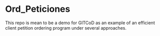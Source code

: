 # Ord_Peticiones

This repo is mean to be a demo for GITCoD as an example of an efficient  
client petition ordering program under several approaches.
